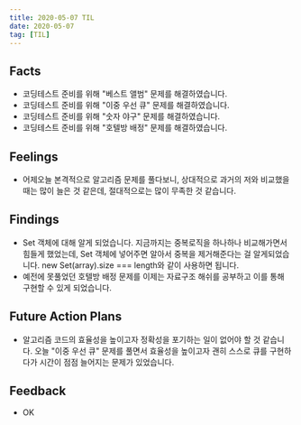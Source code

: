 ```yaml
---
title: 2020-05-07 TIL
date: 2020-05-07
tag: [TIL]
---
```


## Facts

- 코딩테스트 준비를 위해 "베스트 앨범" 문제를 해결하였습니다.
- 코딩테스트 준비를 위해 "이중 우선 큐" 문제를 해결하였습니다.
- 코딩테스트 준비를 위해 "숫자 야구" 문제를 해결하였습니다.
- 코딩테스트 준비를 위해 "호텔방 배정" 문제를 해결하였습니다.

## Feelings

- 어제오늘 본격적으로 알고리즘 문제를 풀다보니, 상대적으로 과거의 저와 비교했을 때는 많이 늘은 것 같은데, 절대적으로는 많이 무족한 것 같습니다.

## Findings

- Set 객체에 대해 알게 되었습니다. 지금까지는 중복로직을 하나하나 비교해가면서 힘들게 했었는데, Set 객체에 넣어주면 알아서 중복을 제거해준다는 걸 알게되었습니다. new Set(array).size === length와 같이 사용하면 됩니다.
- 예전에 못풀었던 호텔방 배정 문제를 이제는 자료구조 해쉬를 공부하고 이를 통해 구현할 수 있게 되었습니다.

## Future Action Plans

- 알고리즘 코드의 효율성을 높이고자 정확성을 포기하는 일이 없어야 할 것 같습니다. 오늘 "이중 우선 큐" 문제를 풀면서 효율성을 높이고자 괜히 스스로 큐를 구현하다가 시간이 점점 늘어지는 문제가 있었습니다.

## Feedback

- OK
